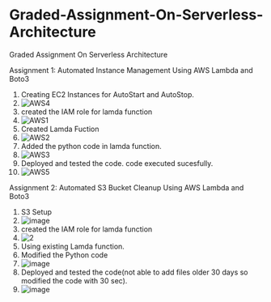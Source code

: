 # Graded-Assignment-On-Serverless-Architecture
Graded Assignment On Serverless Architecture

Assignment 1: Automated Instance Management Using AWS Lambda and Boto3
1. Creating EC2 Instances for AutoStart and AutoStop.
2. ![AWS4](https://github.com/user-attachments/assets/9e5e3cd4-00fc-43cf-872f-8b77490e8f8c)
3. created the IAM role for lamda function
4. ![AWS1](https://github.com/user-attachments/assets/abf1768b-a235-441e-8f8b-e86925f23940)
5. Created Lamda Fuction
6. ![AWS2](https://github.com/user-attachments/assets/272b8347-8c3b-477f-8276-4a5a37d7d62e)
7. Added the python code in lamda function.
8. ![AWS3](https://github.com/user-attachments/assets/71626153-198c-4898-bf64-570ffbea1a53)
9. Deployed and tested the code. code executed sucesfully.
10. ![AWS5](https://github.com/user-attachments/assets/de8f1c57-8a54-4b42-9e1c-8e09b6f37499)

Assignment 2: Automated S3 Bucket Cleanup Using AWS Lambda and Boto3
1. S3 Setup
2. ![image](https://github.com/user-attachments/assets/87d90b19-7ec1-4135-8323-33453d6d355f)
3. created the IAM role for lamda function
4. ![2](https://github.com/user-attachments/assets/75cd12be-d074-4079-9c59-65688a207049)
5. Using existing Lamda function.
6. Modified the Python code
7. ![image](https://github.com/user-attachments/assets/c9caf784-01d1-4969-bcc0-3d7e14ca4cc2)
8. Deployed and tested the code(not able to add files older 30 days so modified the code with 30 sec).
9. ![image](https://github.com/user-attachments/assets/18c7f428-3ca5-4da3-b9ac-9b69a9202f74)






